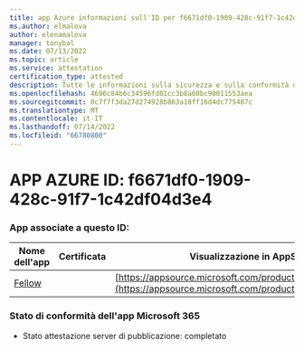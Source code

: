 ```yaml
---
title: app Azure informazioni sull'ID per f6671df0-1909-428c-91f7-1c42df04d3e4
ms.author: elmalova
author: elenamalova
manager: tonybal
ms.date: 07/13/2022
ms.topic: article
ms.service: attestation
certification_type: attested
description: Tutte le informazioni sulla sicurezza e sulla conformità disponibili per f6671df0-1909-428c-91f7-1c42df04d3e4.
ms.openlocfilehash: 4696c84b6c34596fd01cc3b8a60bc90011553aea
ms.sourcegitcommit: 0c7f7f3da27d274928b863a18ff16d4dc775487c
ms.translationtype: MT
ms.contentlocale: it-IT
ms.lasthandoff: 07/14/2022
ms.locfileid: "66780800"
---
```

# <a name="azure-app-id-f6671df0-1909-428c-91f7-1c42df04d3e4"></a>APP AZURE ID: f6671df0-1909-428c-91f7-1c42df04d3e4


### <a name="apps-associated-with-this-id"></a>App associate a questo ID:
| **Nome dell'app** | **Certificata** | **Visualizzazione in AppSource** |
|--------------|---------------|-----------------------|
| [Fellow](../forward/WA200002576.md) |  | [https://appsource.microsoft.com/product/office/WA200002576](https://appsource.microsoft.com/product/office/WA200002576) |

### <a name="microsoft-365-app-compliance-status"></a>Stato di conformità dell'app Microsoft 365
- Stato attestazione server di pubblicazione: completato
